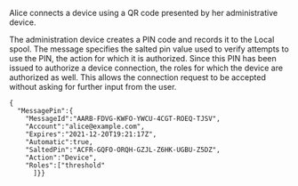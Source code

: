 
Alice connects a device using a QR code presented by her administrative device.

The administration device creates a PIN code and records it to the Local spool. The
message specifies the salted pin value used to verify attempts to use the PIN, the
action for which it is authorized. Since this PIN has been issued to authorize a device
connection, the roles for which the device are authorized as well. This allows the 
connection request to be accepted without asking for further input from the user.

~~~~
{
  "MessagePin":{
    "MessageId":"AARB-FDVG-KWFO-YWCU-4CGT-ROEQ-TJSV",
    "Account":"alice@example.com",
    "Expires":"2021-12-20T19:21:17Z",
    "Automatic":true,
    "SaltedPin":"ACFR-GQFO-ORQH-GZJL-Z6HK-UGBU-Z5DZ",
    "Action":"Device",
    "Roles":["threshold"
      ]}}
~~~~

